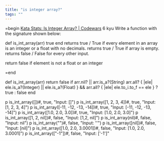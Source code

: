 ```yaml
---
title: "is integer array?"
tags: ""
---
```


=begin
[Kata Stats: Is Integer Array? \| Codewars](https://www.codewars.com/kata/52a112d9488f506ae7000b95)
6 kyu
Write a function with the signature shown below:

def is_int_array(arr)
  true
end
returns true / True if every element in an array is an integer or a float with no decimals.
returns true / True if array is empty.
returns false / False for every other input.

return false if element is not a float or an integer

=end

def is_int_array(arr)
  return false if arr.nil? || arr.is_a?(String)
  arr.all? { |ele| ele.is_a?(Integer) || ele.is_a?(Float) } && arr.all? { |ele| ele.to_i.to_f == ele } ? true : false
end

p is_int_array(\[])#, true, "Input: \[]")
p is_int_array([1, 2, 3, 4])#, true, "Input: [1, 2, 3, 4]")
p is_int_array([-11, -12, -13, -14])#, true, "Input: [-11, -12, -13, -14]")
p is_int_array([1.0, 2.0, 3.0])#, true, "Input: [1.0, 2.0, 3.0]")
p is_int_array([1, 2, nil])#, false, "Input: [1,2, nil]")
p is_int_array(nil)#, false, "Input: nil")
p is_int_array("")#, false, "Input: ''")
p is_int_array([nil])#, false, "Input: [nil]")
p is_int_array([1.0, 2.0, 3.0001])#, false, "Input: [1.0, 2.0, 3.0001]")
p is_int_array(["-1"])#, false, "Input: ['-1']"
